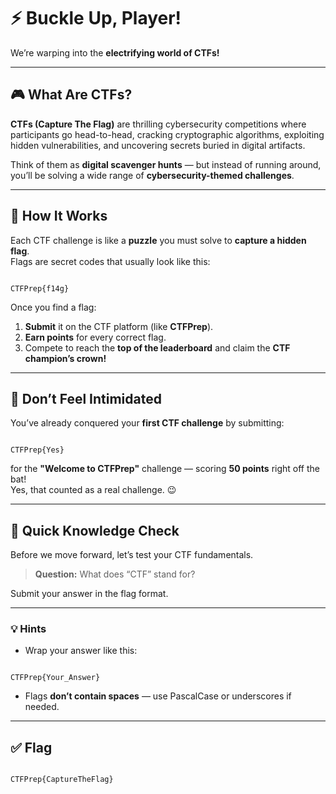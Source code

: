 # ⚡ Buckle Up, Player!

We’re warping into the **electrifying world of CTFs!**

---

## 🎮 What Are CTFs?

**CTFs (Capture The Flag)** are thrilling cybersecurity competitions where participants go head-to-head, cracking cryptographic algorithms, exploiting hidden vulnerabilities, and uncovering secrets buried in digital artifacts.  

Think of them as **digital scavenger hunts** — but instead of running around, you’ll be solving a wide range of **cybersecurity-themed challenges**.

---

## 🧩 How It Works

Each CTF challenge is like a **puzzle** you must solve to **capture a hidden flag**.  
Flags are secret codes that usually look like this:
```

CTFPrep{f14g}

```

Once you find a flag:
1. **Submit** it on the CTF platform (like **CTFPrep**).  
2. **Earn points** for every correct flag.  
3. Compete to reach the **top of the leaderboard** and claim the **CTF champion’s crown!**

---

## 💪 Don’t Feel Intimidated

You’ve already conquered your **first CTF challenge** by submitting:
```

CTFPrep{Yes}

```
for the **"Welcome to CTFPrep"** challenge — scoring **50 points** right off the bat!  
Yes, that counted as a real challenge. 😉

---

## 🧠 Quick Knowledge Check

Before we move forward, let’s test your CTF fundamentals.

> **Question:** What does “CTF” stand for?  

Submit your answer in the flag format.

---

### 💡 Hints

- Wrap your answer like this:
```

CTFPrep{Your_Answer}

```
- Flags **don’t contain spaces** — use PascalCase or underscores if needed.

---

## ✅ Flag
```

CTFPrep{CaptureTheFlag}

```
